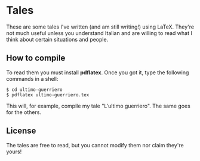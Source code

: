 Tales
=====

These are some tales I've written (and am still writing!) using LaTeX. They're
not much useful unless you understand Italian and are willing to read what I
think about certain situations and people.

How to compile
--------------

To read them you must install **pdflatex**. Once you got it, type the following
commands in a shell:

    $ cd ultimo-guerriero
    $ pdflatex ultimo-guerriero.tex

This will, for example, compile my tale "L'ultimo guerriero". The same goes for
the others.

License
-------

The tales are free to read, but you cannot modify them nor claim they're yours!
